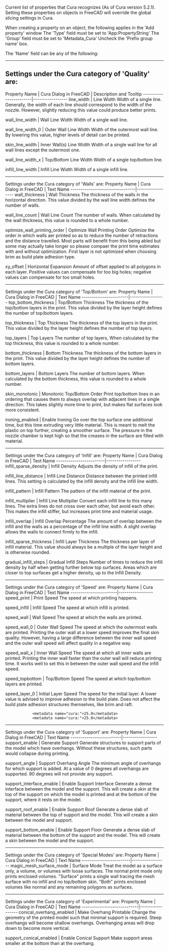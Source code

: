 
Current list of properties that Cura recognizes (As of Cura version 5.2.1).  Setting these properties on objects in FreeCAD will override the global slicing settings in Cura.

When creating a property on an object, the following applies in the 'Add property' window
The 'Type' field must be set to 'App:PropertyString'
The 'Group' field must be set to 'Metadata_Cura'
Uncheck the 'Prefix group name' box.

The 'Name' field can be any of the following:
__________________________________________________________
Settings under the Cura category of 'Quality' are:
-----------------------------------------
Property Name          | Cura Dialog
in FreeCAD             | Description and Tooltip
-----------------------|-----------------
line_width             | Line Width
    Width of a single line. Generally, the width of each line should correspond to the width of the nozzle. However, slightly reducing this value could produce better prints.

wall_line_width        | Wall Line Width
    Width of a single wall line.

wall_line_width_0      | Outer Wall Line Width
    Width of the outermost wall line. By lowering this value, higher levels of detail can be printed.

skin_line_width        | Inner Wall(s) Line Width
    Width of a single wall line for all wall lines except the outermost one.

wall_line_width_x      | Top/Bottom Line Width
    Width of a single top/bottom line.

infill_line_width      | Infill Line Width
    Width of a single infill line.

__________________________________________________________
Settings under the Cura category of 'Walls' are:
Property Name                   | Cura Dialog
in FreeCAD                      | Text Name
--------------------------------|-----------------
 wall_thickness                 | Wall Thickness
    The thickness of the walls in the horizontal direction. This value divided by the wall line width defines the number of walls.

 wall_line_count                | Wall Line Count
    The number of walls. When calculated by the wall thickness, this value is rounded to a whole number.

optimize_wall_printing_order    | Optimize Wall Printing Order
    Optimize the order in which walls aer printed so as to reduce the number of retractions and the distance travelled. Most parts will benefit from this being abled but some may actually take longer so please compaer the print time estimates with and without optimization.  First layer is not optimized when choosing brim as build plate adhesion type.

xy_offset                       | Horizontal Expansion
    Amount of offset applied to all polygons in each layer. Positive values can compensate for too big holes; negative values can compensate for too small holes.

__________________________________________________________
Settings under the Cura category of 'Top/Bottom' are:
Property Name          | Cura Dialog
in FreeCAD             | Text Name
-----------------------|-----------------
top_bottom_thickness   | Top/Bottom Thickness
    The thickness of the top/bottom layers in the print. This value divided by the layer height defines the number of top/bottom layers.

top_thickness          | Top Thickness
    The thickness of the top layers in the print. This value divided by the layer height defines the number of top layers.

top_layers             | Top Layers
    The number of top layers, When calculated by the top thickness, this value is rounded to a whole number.

bottom_thickness       | Bottom Thickness
    The thickness of the bottom layers in the print.  This value divided by the layer height defines the number of bottom layers.

bottom_layers          | Bottom Layers
    The number of bottom layers. When calculated by the bottom thickness, this value is rounded to a whole number.

skin_monotonic         | Monotonic Top/Bottom Order
    Print top/bottom lines in an ordering that causes them to always overlap with adjacent lines in a single direction. This takes slightly more time to print, but makes flat surfaces look more consistent.

ironing_enabled        | Enable Ironing
    Go over the top surface one additional time, but this time extruding very little material. This is meant to melt the plastic on top further, creating a smoother surface. The pressure in the nozzle chamber is kept high so that the creases in the surface are filled with material.

__________________________________________________________
Settings under the Cura category of 'Infill' are:
Property Name           | Cura Dialog
in FreeCAD              | Text Name
------------------------|-----------------
infill_sparse_density   | Infill Density
    Adjusts the density of infill of the print.

infill_line_distance    | Infill Line Distance
    Distance between the printed infill lines. This setting is calculated by the infill density and the infill line width.

infill_pattern          | Infill Pattern
    The pattern of the infill material of the print.

infill_multiplier       | Infill Line Multiplier
    Convert each infill line to this many lines.  The extra lines do not cross over each other, but avoid each other.   This makes the infill stiffer, but increases print time and material usage.

infill_overlap          | Infill Overlap Percentage
    The amount of overlap between the infill and the walls as a percentage of the infill line width.  A slight overlap allows the walls to connect firmly to the infill.

infill_sparse_thickness | Infill Layer Thickness
    The thickness per layer of infill material.  This value should always be a multiple of the layer height and is otherwise rounded.

gradual_infill_steps    | Gradual Infill Steps
    Number of times to reduce the infill density by half when getting further below top surfaces. Areas which are closer to top surfaces get a higher density, up to the Infill Density.

__________________________________________________________
Settings under the Cura category of 'Speed' are:
Property Name          | Cura Dialog
in FreeCAD             | Text Name
-----------------------|-----------------
speed_print     | Print Speed
    The speed at which printing happens.

speed_infill    | Infill Speed
    The speed at which infill is printed.

speed_wall      | Wall Speed
    The speed at which the walls are printed.

speed_wall_0    | Outer Wall Speed
    The speed at which the outermost walls are printed.  Printing the outer wall at a lower speed improves the final skin quality.  However, having a large difference between the inner wall speed and the outer wall speed will affect quality in a negative way.

speed_wall_x    | Inner Wall Speed
    The speed at which all inner walls are printed.  Printing the inner wall faster than the outer wall will reduce printing time.  It works well to set this in between the outer wall speed and the infill speed.
    
speed_topbottom | Top/Bottom Speed
    The speed at which top/bottom layers are printed.

speed_layer_0   | Initial Layer Speed
    The speed for the initial layer. A lower value is advised to improve adhesion to the build plate. Does not affect the build plate adhesion structures themselves, like brim and raft.

				<metadata name="cura:">25.0</metadata>
				<metadata name="cura:">25.0</metadata>

__________________________________________________________
Settings under the Cura category of 'Support' are:
Property Name            | Cura Dialog
in FreeCAD               | Text Name
-------------------------|-----------------
support_enable           | Generate Support
    Generate structures to support parts of the model which have overhangs.  Without these structures, such parts would collapse during printing.

support_angle            | Support Overhang Angle
    The minimum angle of overhangs for which support is added. At a value of 0 degrees all overhangs are supported.  90 degrees will not provide any support.

support_interface_enable | Enable Support Interface
    Generate a dense interface between the model and the support. This will create a skin at the top of the support on which the model is printed and at the bottom of the support, where it rests on the model.

support_roof_enable      | Enable Support Roof
    Generate a dense slab of material between the top of support and the model.  This will create a skin between the model and support.

support_bottom_enable    | Enable Support Floor
    Generate a dense slab of material between the bottom of the support and the model.  This will create a skin between the model and the support.

__________________________________________________________
Settings under the Cura category of 'Special Modes' are:
Property Name           | Cura Dialog
in FreeCAD              | Text Name
------------------------|-----------------
magic_mesh_surface_mode | Surface Mode
    Treat the model as a surface only, a volume, or volumes with loose surfaces.  The normal print mode only prints enclosed volumes.  "Surface" prints a single wall tracing the mesh surface with no infill and no top/bottom skin.  "Both" prints enclosed volumes like normal and any remaining polygons as surfaces.

__________________________________________________________
Settings under the Cura category of 'Experimental' are:
Property Name               | Cura Dialog
in FreeCAD                  | Text Name
----------------------------|-----------------
conical_overhang_enabled    | Make Overhang Printable
    Change the geometry of the printed model such that minimal support is required.  Steep overhangs will become shallow overhangs.  Overhanging areas will drop down to become more vertical.

support_conical_enabled     | Enable Conical Support
    Make support areas smaller at the bottom than at the overhang.
